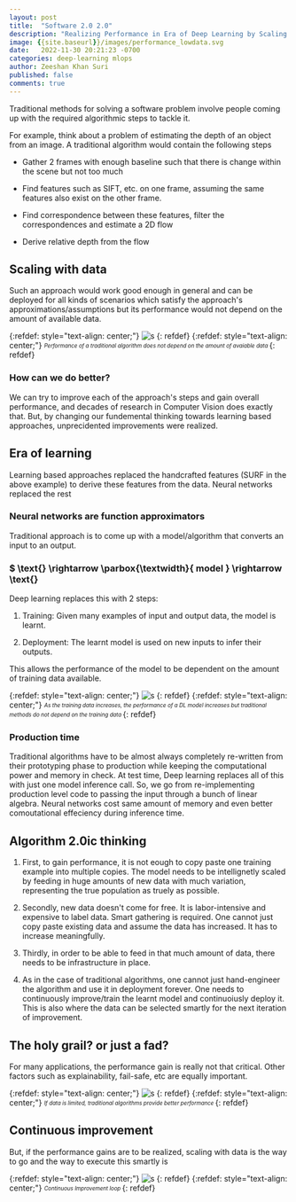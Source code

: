 ```yaml
---
layout: post
title:  "Software 2.0 2.0"
description: "Realizing Performance in Era of Deep Learning by Scaling with Data"
image: {{site.baseurl}}/images/performance_lowdata.svg
date:   2022-11-30 20:21:23 -0700
categories: deep-learning mlops
author: Zeeshan Khan Suri
published: false
comments: true
---
```







Traditional methods for solving a software problem involve people coming up with the required algorithmic steps to tackle it.

For example, think about a problem of estimating the depth of an object from an image. A traditional algorithm would contain the following steps

- Gather 2 frames with enough baseline such that there is change within the scene but not too much

- Find features such as SIFT, etc. on one frame, assuming the same features also exist on the other frame.

- Find correspondence between these features, filter the correspondences and estimate a 2D flow

- Derive relative depth from the flow

## Scaling with data

Such an approach would work good enough in general and can be deployed for all kinds of scenarios which satisfy the approach's approximations/assumptions but its performance would not depend on the amount of available data.

{:refdef: style="text-align: center;"}
![s]({{site.baseurl}}/images/performance_classical.svg) 
{: refdef}
{:refdef: style="text-align: center;"}
<sub><sup>*Performance of a traditional algorithm does not depend on the amount of avaiable data*
</sup></sub>
{: refdef}

### How can we do better? 

We can try to improve each of the approach's steps and gain overall performance, and decades of research in Computer Vision does exactly that. But, by changing our fundemental thinking towards learning based approaches, unprecidented improvements were realized.

## Era of learning

Learning based approaches replaced the handcrafted features (SURF in the above example) to derive these features from the data. Neural networks replaced the rest

### Neural networks are function approximators

Traditional approach is to come up with a model/algorithm that converts an input to an output.

### $ \text{} \rightarrow \parbox{\textwidth}{ model } \rightarrow \text{}

Deep learning replaces this with 2 steps: 

1. Training: Given many examples of input and output data, the model is learnt.

2. Deployment: The learnt model is used on new inputs to infer their outputs.

This allows the performance of the model to be dependent on the amount of training data available.

{:refdef: style="text-align: center;"}
![s]({{site.baseurl}}/images/performance_data.svg) 
{: refdef}
{:refdef: style="text-align: center;"}
<sub><sup>*As the training data increases, the performance of a DL model increases but traditional methods do not depend on the training data*
</sup></sub>
{: refdef}

### Production time

Traditional algorithms have to be almost always completely re-written from their prototyping phase to production while keeping the computational power and memory in check. At test time, Deep learning replaces all of this with just one model inference call. So, we go from re-implementing production level code to passing the input through a bunch of linear algebra. Neural networks cost same amount of memory and even better comoutational effeciency during inference time. 


## Algorithm 2.0ic thinking

1. First, to gain performance, it is not eough to copy paste one training example into multiple copies. The model needs to be intellignetly scaled by feeding in huge amounts of new data with much variation, representing the true population as truely as possible.

2. Secondly, new data doesn't come for free. It is labor-intensive and expensive to label data. Smart gathering is required. One cannot just copy paste existing data and assume the data has increased. It has to increase meaningfully.

3. Thirdly, in order to be able to feed in that much amount of data, there needs to be infrastructure in place.

4. As in the case of traditional algorithms, one cannot just hand-engineer the algorithm and use it in deployment forever. One needs to continuously improve/train the learnt model and continuoiusly deploy it. This is also where the data can be selected smartly for the next iteration of improvement.


## The holy grail? or just a fad?

For many applications, the performance gain is really not that critical. Other factors such as explainability, fail-safe, etc are equally important.

{:refdef: style="text-align: center;"}
![s]({{site.baseurl}}/images/performance_lowdata.svg) 
{: refdef}
{:refdef: style="text-align: center;"}
<sub><sup>*If data is limited, traditional algorithms provide better performance*
</sup></sub>
{: refdef}

## Continuous improvement

But, if the performance gains are to be realized, scaling with data is the way to go and the way to execute this smartly is

{:refdef: style="text-align: center;"}
![s]({{site.baseurl}}/images/loop.svg) 
{: refdef}
{:refdef: style="text-align: center;"}
<sub><sup>*Continuous Improvement loop*
</sup></sub>
{: refdef}


